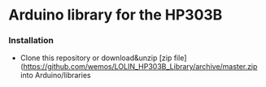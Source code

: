 # Arduino library for the HP303B
### Installation
- Clone this repository  or download&unzip [zip file](https://github.com/wemos/LOLIN_HP303B_Library/archive/master.zip into Arduino/libraries

